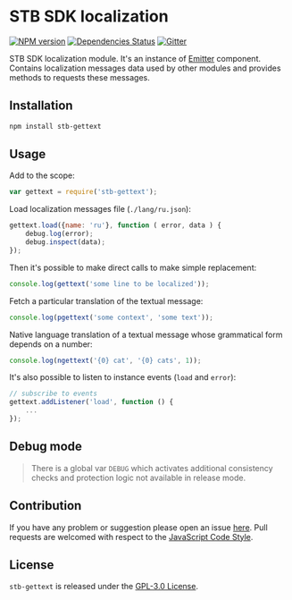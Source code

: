 STB SDK localization
====================

[![NPM version](https://img.shields.io/npm/v/stb-gettext.svg?style=flat-square)](https://www.npmjs.com/package/stb-gettext)
[![Dependencies Status](https://img.shields.io/david/stbsdk/gettext.svg?style=flat-square)](https://david-dm.org/stbsdk/gettext)
[![Gitter](https://img.shields.io/badge/gitter-join%20chat-blue.svg?style=flat-square)](https://gitter.im/DarkPark/stb)


STB SDK localization module. It's an instance of [Emitter](https://github.com/stbsdk/emitter) component.
Contains localization messages data used by other modules and provides methods to requests these messages.


## Installation

```bash
npm install stb-gettext
```


## Usage

Add to the scope:

```js
var gettext = require('stb-gettext');
```

Load localization messages file (`./lang/ru.json`):

```js
gettext.load({name: 'ru'}, function ( error, data ) {
    debug.log(error);
    debug.inspect(data);
});
```

Then it's possible to make direct calls to make simple replacement:

```js
console.log(gettext('some line to be localized'));
```

Fetch a particular translation of the textual message:

```js
console.log(pgettext('some context', 'some text'));
```

Native language translation of a textual message whose grammatical form depends on a number:

```js
console.log(ngettext('{0} cat', '{0} cats', 1));
```

It's also possible to listen to instance events (`load` and `error`):

```js
// subscribe to events
gettext.addListener('load', function () {
    ...
});
```


## Debug mode

> There is a global var `DEBUG` which activates additional consistency checks and protection logic not available in release mode.


## Contribution

If you have any problem or suggestion please open an issue [here](https://github.com/stbsdk/gettext/issues).
Pull requests are welcomed with respect to the [JavaScript Code Style](https://github.com/DarkPark/jscs).


## License

`stb-gettext` is released under the [GPL-3.0 License](http://opensource.org/licenses/GPL-3.0).

